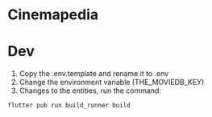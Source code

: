 # Cinemapedia

# Dev

1. Copy the .env.template and rename it to .env
2. Change the environment variable (THE_MOVIEDB_KEY)
3. Changes to the entities, run the command: 
```
flutter pub run build_runner build
```